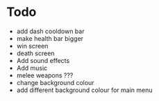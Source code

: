 # Todo

* add dash cooldown bar
* make health bar bigger
* win screen
* death screen
* Add sound effects
* Add music
* melee weapons ???
* change background colour
* add different background colour for main menu

